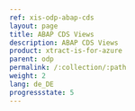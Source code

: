 ```yaml
---
ref: xis-odp-abap-cds
layout: page
title: ABAP CDS Views
description: ABAP CDS Views
product: xtract-is-for-azure
parent: odp
permalink: /:collection/:path
weight: 2
lang: de_DE
progressstate: 5
---
```


